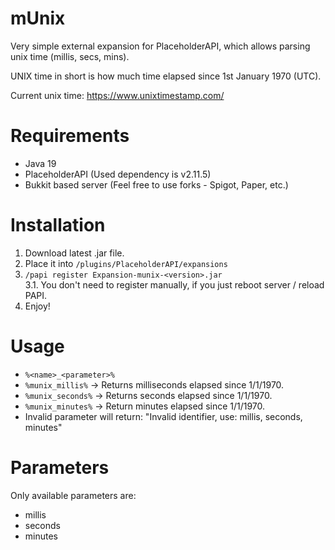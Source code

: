 # mUnix
Very simple external expansion for PlaceholderAPI, which allows parsing unix time (millis, secs, mins).

UNIX time in short is how much time elapsed since 1st January 1970 (UTC).

Current unix time: https://www.unixtimestamp.com/ 

# Requirements
* Java 19
* PlaceholderAPI (Used dependency is v2.11.5)
* Bukkit based server (Feel free to use forks - Spigot, Paper, etc.)

# Installation
1. Download latest .jar file.
2. Place it into `/plugins/PlaceholderAPI/expansions`
3. `/papi register Expansion-munix-<version>.jar`  
3.1. You don't need to register manually, if you just reboot server / reload PAPI.
5. Enjoy!

# Usage
* `%<name>_<parameter>%`
* `%munix_millis%` -> Returns milliseconds elapsed since 1/1/1970. 
* `%munix_seconds%` -> Returns seconds elapsed since 1/1/1970.
* `%munix_minutes%` -> Return minutes elapsed since 1/1/1970.
* Invalid parameter will return: "Invalid identifier, use: millis, seconds, minutes"

# Parameters
Only available parameters are:
* millis
* seconds
* minutes
